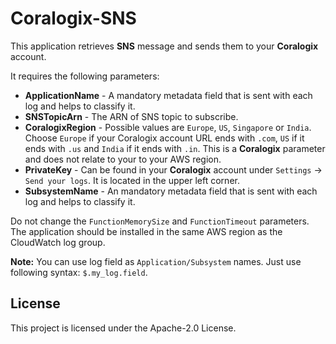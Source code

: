 # Coralogix-SNS

This application retrieves **SNS** message and sends them to your **Coralogix** account.

It requires the following parameters:
* **ApplicationName** - A mandatory metadata field that is sent with each log and helps to classify it.
* **SNSTopicArn** - The ARN of SNS topic to subscribe.
* **CoralogixRegion** - Possible values are `Europe`, `US`, `Singapore` or `India`. Choose `Europe` if your Coralogix account URL ends with `.com`, `US` if it ends with `.us` and `India` if it ends with `.in`. This is a **Coralogix** parameter and does not relate to your to your AWS region.
* **PrivateKey** - Can be found in your **Coralogix** account under `Settings` -> `Send your logs`. It is located in the upper left corner.
* **SubsystemName** - An mandatory metadata field that is sent with each log and helps to classify it.

Do not change the `FunctionMemorySize` and `FunctionTimeout` parameters. The application should be installed in the same AWS region as the CloudWatch log group.

**Note:** You can use log field as `Application/Subsystem` names. Just use following syntax: `$.my_log.field`.

## License

This project is licensed under the Apache-2.0 License.